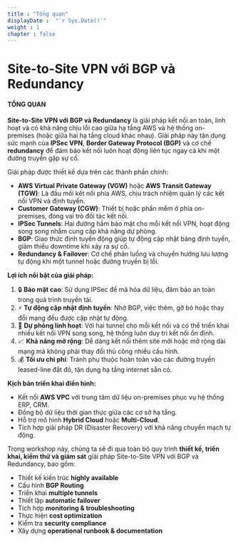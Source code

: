 ```yaml
---
title : "Tổng quan"
displayDate :  "`r Sys.Date()`"
weight : 1 
chapter : false
---
```


# Site-to-Site VPN với BGP và Redundancy

#### TỔNG QUAN

**Site-to-Site VPN với BGP và Redundancy** là giải pháp kết nối an toàn, linh hoạt và có khả năng chịu lỗi cao giữa hạ tầng AWS và hệ thống on-premises (hoặc giữa hai hạ tầng cloud khác nhau). Giải pháp này tận dụng sức mạnh của **IPSec VPN**, **Border Gateway Protocol (BGP)** và cơ chế **redundancy** để đảm bảo kết nối luôn hoạt động liên tục ngay cả khi một đường truyền gặp sự cố.

Giải pháp được thiết kế dựa trên các thành phần chính:

- **AWS Virtual Private Gateway (VGW)** hoặc **AWS Transit Gateway (TGW)**: Là đầu mối kết nối phía AWS, chịu trách nhiệm quản lý các kết nối VPN và định tuyến.
- **Customer Gateway (CGW)**: Thiết bị hoặc phần mềm ở phía on-premises, đóng vai trò đối tác kết nối.
- **IPSec Tunnels**: Hai đường hầm bảo mật cho mỗi kết nối VPN, hoạt động song song nhằm cung cấp khả năng dự phòng.
- **BGP**: Giao thức định tuyến động giúp tự động cập nhật bảng định tuyến, giảm thiểu downtime khi xảy ra sự cố.
- **Redundancy & Failover**: Cơ chế phân luồng và chuyển hướng lưu lượng tự động khi một tunnel hoặc đường truyền bị lỗi.

**Lợi ích nổi bật của giải pháp:**
1. 🔒 **Bảo mật cao**: Sử dụng IPSec để mã hóa dữ liệu, đảm bảo an toàn trong quá trình truyền tải.
2. ⚡ **Tự động cập nhật định tuyến**: Nhờ BGP, việc thêm, gỡ bỏ hoặc thay đổi mạng đều được cập nhật tự động.
3. 🔄 **Dự phòng linh hoạt**: Với hai tunnel cho mỗi kết nối và có thể triển khai nhiều kết nối VPN song song, hệ thống luôn duy trì kết nối ổn định.
4. 📈 **Khả năng mở rộng**: Dễ dàng kết nối thêm site mới hoặc mở rộng dải mạng mà không phải thay đổi thủ công nhiều cấu hình.
5. 💰 **Tối ưu chi phí**: Tránh phụ thuộc hoàn toàn vào các đường truyền leased-line đắt đỏ, tận dụng hạ tầng internet sẵn có.

**Kịch bản triển khai điển hình:**
- Kết nối **AWS VPC** với trung tâm dữ liệu on-premises phục vụ hệ thống ERP, CRM.
- Đồng bộ dữ liệu thời gian thực giữa các cơ sở hạ tầng.
- Hỗ trợ mô hình **Hybrid Cloud** hoặc **Multi-Cloud**.
- Tích hợp giải pháp DR (Disaster Recovery) với khả năng chuyển mạch tự động.

Trong workshop này, chúng ta sẽ đi qua toàn bộ quy trình **thiết kế, triển khai, kiểm thử và giám sát** giải pháp Site-to-Site VPN với BGP và Redundancy, bao gồm:
- Thiết kế kiến trúc **highly available**
- Cấu hình **BGP Routing**
- Triển khai **multiple tunnels**
- Thiết lập **automatic failover**
- Tích hợp **monitoring & troubleshooting**
- Thực hiện **cost optimization**
- Kiểm tra **security compliance**
- Xây dựng **operational runbook & documentation**

